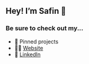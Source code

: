 ## Hey! I’m **Safin** 👋

### Be sure to check out my...
 - 📌 Pinned projects
 - 👨‍💻 [Website](https://safin.dev)
 - 🔗 [LinkedIn](https://www.linkedin.com/in/safinsingh/)
 
<img src="https://komarev.com/ghpvc/?username=safinsingh&color=blueviolet" display="none" visibility="hidden" width="0" height="0" />
